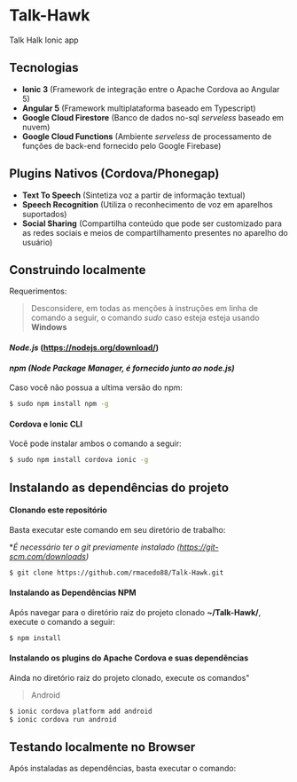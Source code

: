 # Talk-Hawk
Talk Halk Ionic app

## Tecnologias
 - **Ionic 3** (Framework de integração entre o Apache Cordova ao Angular 5)
 - **Angular 5** (Framework multiplataforma baseado em Typescript)
 - **Google Cloud Firestore** (Banco de dados no-sql *serveless* baseado em nuvem)
 - **Google Cloud Functions** (Ambiente *serveless* de processamento de funções de back-end fornecido pelo Google Firebase)

 
## Plugins Nativos (Cordova/Phonegap)
 - **Text To Speech** (Sintetiza voz a partir de informação textual)
 - **Speech Recognition** (Utiliza o reconhecimento de voz em aparelhos suportados)
 - **Social Sharing**  (Compartilha conteúdo que pode ser customizado para as redes sociais e meios de compartilhamento presentes no aparelho do usuário)
 
 ## Construindo localmente

 Requerimentos:
 >Desconsidere, em todas as menções à instruções em linha de comando a seguir, o comando *sudo* caso esteja esteja usando **Windows**

 #### *Node.js* (https://nodejs.org/download/)

#### *npm (Node Package Manager, é fornecido junto ao node.js)*

Caso você não possua a ultima versão do npm:
```sh
$ sudo npm install npm -g
```

#### Cordova e Ionic CLI

Você pode instalar ambos o comando a seguir:
```sh
$ sudo npm install cordova ionic -g
```

## Instalando as dependências do projeto

#### Clonando este repositório
Basta executar este comando em seu diretório de trabalho:

**É necessário ter o git previamente instalado (https://git-scm.com/downloads)*

```sh
$ git clone https://github.com/rmacedo88/Talk-Hawk.git
```

#### Instalando as Dependências NPM
Após navegar para o diretório raiz do projeto clonado **~/Talk-Hawk/**, execute o comando a seguir:

```sh
$ npm install
```

#### Instalando os plugins do Apache Cordova e suas dependências

Ainda no diretório raiz do projeto clonado, execute os comandos"

>Android
```sh
$ ionic cordova platform add android
$ ionic cordova run android
```

## Testando localmente no Browser

Após instaladas as dependências, basta executar o comando:

